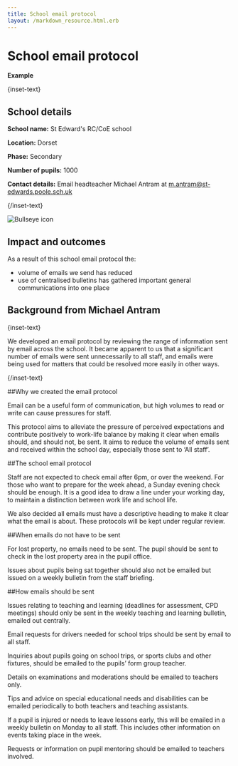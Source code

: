 ```yaml
---
title: School email protocol
layout: /markdown_resource.html.erb
---
```


# School email protocol

<strong class="govuk-tag">Example</strong>

{inset-text}

## School details

**School name:** St Edward's RC/CoE school

**Location:** Dorset

**Phase:** Secondary

**Number of pupils:** 1000

**Contact details:** Email headteacher Michael Antram at <m.antram@st-edwards.poole.sch.uk> 

{/inset-text}

<div class="govuk-grid-row dfe-width-container">
  <div class="govuk-grid-column-full">
    <div class="info-box">
      <div class="info-box__corner">
        <img src="/assets/images/bullseye.svg" alt="Bullseye icon">
      </div>
      <h2 class="govuk-heading-m">
        Impact and outcomes
      </h2>
      <p>
        As a result of this school email protocol the: 
      </p>
      <p>
        <ul>
          <li>volume of emails we send has reduced</li>
          <li>use of centralised bulletins has gathered important general communications into one place</li>
        </ul>
      </p>
    </div>
  </div>
</div>

## Background from Michael Antram 

{inset-text}

We developed an email protocol by reviewing the range of information sent by email across the school. It became apparent to us that a significant number of emails were sent unnecessarily to all staff, and emails were being used for matters that could be resolved more easily in other ways. 

{/inset-text}

##Why we created the email protocol  

Email can be a useful form of communication, but high volumes to read or write can cause pressures for staff.  

This protocol aims to alleviate the pressure of perceived expectations and contribute positively to work-life balance by making it clear when emails should, and should not, be sent. It aims to reduce the volume of emails sent and received within the school day, especially those sent to ‘All staff’.  

##The school email protocol 

Staff are not expected to check email after 6pm, or over the weekend. For those who want to prepare for the week ahead, a Sunday evening check should be enough. It is a good idea to draw a line under your working day, to maintain a distinction between work life and school life. 

We also decided all emails must have a descriptive heading to make it clear what the email is about. These protocols will be kept under regular review.   

##When emails do not have to be sent 

For lost property, no emails need to be sent. The pupil should be sent to check in the lost property area in the pupil office. 

Issues about pupils being sat together should also not be emailed but issued on a weekly bulletin from the staff briefing. 

##How emails should be sent 

Issues relating to teaching and learning (deadlines for assessment, CPD meetings) should only be sent in the weekly teaching and learning bulletin, emailed out centrally. 

Email requests for drivers needed for school trips should be sent by email to all staff. 

Inquiries about pupils going on school trips, or sports clubs and other fixtures, should be emailed to the pupils’ form group teacher. 

Details on examinations and moderations should be emailed to teachers only. 

Tips and advice on special educational needs and disabilities can be emailed periodically to both teachers and teaching assistants. 

If a pupil is injured or needs to leave lessons early, this will be emailed in a weekly bulletin on Monday to all staff. This includes other information on events taking place in the week.  

Requests or information on pupil mentoring should be emailed to teachers involved.  
